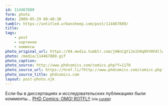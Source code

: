 ```yaml
---
id: 114467889
form: photo
date: 2009-05-29 00:48:30
tumblr: https://untitled.urbansheep.com/post/114467889/
title:
tags:
    - post
    - картинки
    - комиксы
photo_original_url: https://64.media.tumblr.com/jH8nCgt1Jo1h9q9hYOFAllwTo1_640.gif
photo: /media/114467889.gif
photo_caption: 
photo_source: http://www.phdcomics.com/comics.php?f=1178
photo_source_url: https://href.li/?http://www.phdcomics.com/comics.php?f=1178
photo_source_title: phdcomics.com
layout: post-photo.njk
---
```


<p>Если бы в диссертациях и исследовательских публикациях были комменты… <a href="http://www.phdcomics.com/comics.php?f=1178">PHD Comics: OMG! ROTFL!!</a> <small>(via <a href="http://curate.tumblr.com/post/114465877/phd-comics-omg-rotfl">curate</a>)</small></p>
